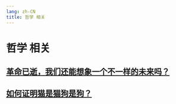 ```yaml
---
lang: zh-CN
title: 哲学 相关
---
```

# 哲学 相关

## [革命已逝，我们还能想象一个不一样的未来吗？](../philosophy/革命已逝我们还能想象一个不一样的未来吗.md)
## [如何证明猫是猫狗是狗？](../philosophy/如何证明猫是猫狗是狗.md)
